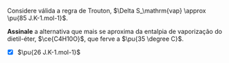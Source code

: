 Considere válida a regra de Trouton, $\Delta S_\mathrm{vap} \approx \pu{85 J.K-1.mol-1}$.

**Assinale** a alternativa que mais se aproxima da entalpia de vaporização do dietil-éter, $\ce{C4H10O}$, que ferve a $\pu{35 \degree C}$.

- [x] $\pu{26 J.K-1.mol-1}$
